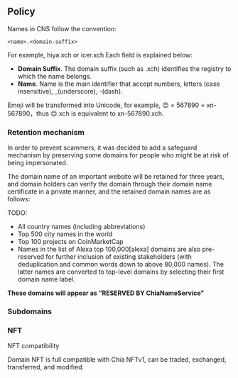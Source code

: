 ## Policy

Names in CNS follow the convention: 

```
<name>.<domain-suffix>
```

For example, hiya.xch or icer.xch
Each field is explained below:

- **Domain Suffix**.
    The domain suffix (such as .xch) identifies the registry to which the name belongs.
- **Name**.
    Name is the main identifier that accept numbers, letters (case insensitive), _(underscore), -(dash).

Emoji will be transformed into Unicode, for example, 😊 = 567890 = xn-567890，thus 😊.xch is equivalent to xn-567890.xch.

### Retention mechanism

In order to prevent scammers, it was decided to add a safeguard mechanism by preserving some domains for people who might be at risk of being impersonated.

The domain name of an important website will be retained for three years, and domain holders can verify the domain through their domain name certificate in a private manner, and the retained domain names are as follows:

TODO:
- All country names (including abbreviations)
- Top 500 city names in the world
- Top 100 projects on CoinMarketCap
- Names in the list of Alexa top 100,000[alexa] domains are also pre-reserved for further inclusion of existing stakeholders (with deduplication and common words down to above 80,000 names). The latter names are converted to top-level domains by selecting their first domain name label.

**These domains will appear as “RESERVED BY ChiaNameService”**
### Subdomains


### NFT

NFT compatibility

Domain NFT is full compatible with Chia NFTv1, can be traded, exchanged, transferred, and modified. 
